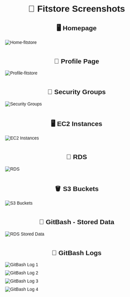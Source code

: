 <!DOCTYPE html>
<html lang="en">
<head>
  <meta charset="UTF-8" />
  <title>Fitstore Screenshots</title>
  <style>
    body {
      font-family: Arial, sans-serif;
      margin: 0 10px;
    }
    h1,
    h2,
    h3 {
      text-align: center;
    }
    img {
      max-width: 90%;
      height: auto;
      margin: 10px 0;
      display: block;
      margin-left: auto;
      margin-right: auto;
    }
    section {
      margin-bottom: 40px;
    }
  </style>
</head>
<body>
  <h1>📸 Fitstore Screenshots</h1>

  <section>
    <h2>🖥️ Homepage</h2>
    <img src="https://github.com/user-attachments/assets/eb6fd263-8690-4403-a8d3-46b751f8d753" alt="Home-fitstore" />
  </section>

  <section>
    <h2>👤 Profile Page</h2>
    <img src="https://github.com/user-attachments/assets/beff7ee1-3f9e-4304-9473-e398c7ba4f5e" alt="Profile-fitstore" />
  </section>

  <section>
    <h2>🔐 Security Groups</h2>
    <img src="https://github.com/user-attachments/assets/302ad40c-3a06-43fb-88d5-640361e45c15" alt="Security Groups" />
  </section>

  <section>
    <h2>🖥️ EC2 Instances</h2>
    <img src="https://github.com/user-attachments/assets/19099d5c-489b-4d1b-8dea-c2c8410786e6" alt="EC2 Instances" />
  </section>

  <section>
    <h2>💾 RDS</h2>
    <img src="https://github.com/user-attachments/assets/d0e827f5-381f-4862-95e0-849af85339f1" alt="RDS" />
  </section>

  <section>
    <h2>🪣 S3 Buckets</h2>
    <img src="https://github.com/user-attachments/assets/933ad3f1-35ff-46f5-b651-d165dc213fcd" alt="S3 Buckets" />
  </section>

  <section>
    <h2>📂 GitBash - Stored Data</h2>
    <img src="https://github.com/user-attachments/assets/db03631d-c927-4296-b150-ceae8c167735" alt="RDS Stored Data" />
  </section>

  <section>
    <h2>📂 GitBash Logs</h2>
    <img src="https://github.com/user-attachments/assets/77439e97-4bcd-44e6-8ff9-785b44d69acd" alt="GitBash Log 1" />
    <img src="https://github.com/user-attachments/assets/e9a969f3-15a0-45e4-b9cb-52b2160b80a3" alt="GitBash Log 2" />
    <img src="https://github.com/user-attachments/assets/f727d2ba-0e5f-47c8-b019-ae91934bb1df" alt="GitBash Log 3" />
    <img src="https://github.com/user-attachments/assets/d619892a-9e91-49f1-831f-04418a63e4d6" alt="GitBash Log 4" />
  </section>


